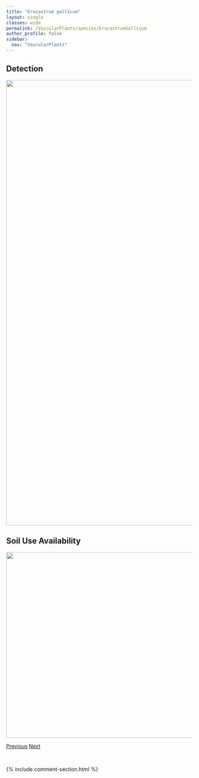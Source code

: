 ```yaml
---
title: "Erucastrum gallicum"
layout: single
classes: wide
permalink: /VascularPlants/species/ErucastrumGallicum
author_profile: false
sidebar:
  nav: "VascularPlants"
---
```


<h2>Detection</h2>

<a href="https://drive.google.com/uc?export=view&id=1ArkVevPiBatjbHUVihOxsA4DuLarDVbk">
<img src="https://drive.google.com/uc?export=view&id=1ArkVevPiBatjbHUVihOxsA4DuLarDVbk" height = "1200" width = "800">
</a>


<h2>Soil Use Availability</h2>

<a href="https://drive.google.com/uc?export=view&id=1ebPEBpYkaVfi5FHTe72e1xKgw1EzfwlQ">
<img src="https://drive.google.com/uc?export=view&id=1ebPEBpYkaVfi5FHTe72e1xKgw1EzfwlQ" height = "500" width = "1000">
</a>


<a href="/DevelopmentWebsite/VascularPlants/species/ErodiumCicutarium" class="pagination--pager" title="Erodium cicutarium">Previous</a> <a href="/DevelopmentWebsite/VascularPlants/species/Erysimum" class="pagination--pager" title="Erysimum">Next</a>

<p>&nbsp;</p>

{% include comment-section.html %}
